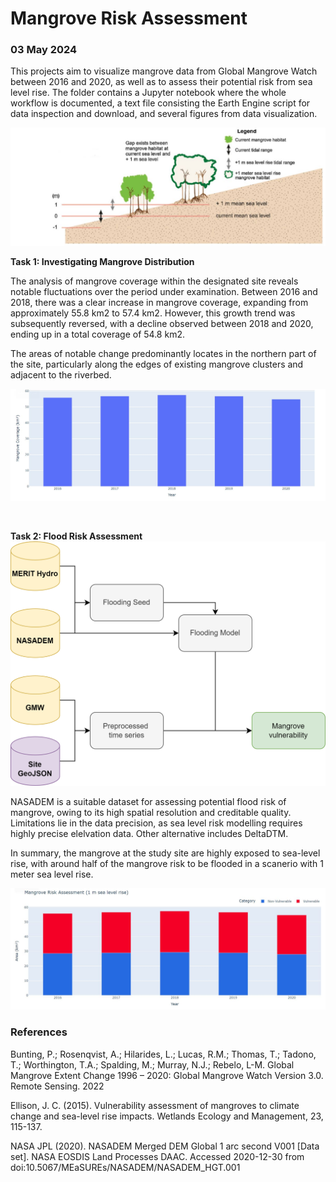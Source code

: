 # Mangrove Risk Assessment

### 03 May 2024

This projects aim to visualize mangrove data from Global Mangrove Watch between 2016 and 2020, as well as to assess their potential risk from sea level rise.
The folder contains a Jupyter notebook where the whole workflow is documented, a text file consisting the Earth Engine script for data inspection and download, and several figures from data visualization.

![Impact of sea-level rise](mangrove.jpg)

**Task 1: Investigating Mangrove Distribution**

The analysis of mangrove coverage within the designated site reveals notable fluctuations over the period under examination. Between 2016 and 2018, there was a clear increase in mangrove coverage, expanding from approximately 55.8 km2 to 57.4 km2. However, this growth trend was subsequently reversed, with a decline observed between 2018 and 2020, ending up in a total coverage of 54.8 km2.

The areas of notable change predominantly locates in the northern part of the site, particularly along the edges of existing mangrove clusters and adjacent to the riverbed.

![](https://github.com/pinkychow1010/mangrove_risk_assessment/blob/main/mangrove_ts.JPG)

<br>

**Task 2: Flood Risk Assessment**
![study workflow](mangrove-risk-assessment.png)

NASADEM is a suitable dataset for assessing potential flood risk of mangrove, owing to its high spatial resolution and creditable quality. Limitations lie in the data precision, as sea level risk modelling requires highly precise elelvation data. Other alternative includes DeltaDTM.

In summary, the mangrove at the study site are highly exposed to sea-level rise, with around half of the mangrove risk to be flooded in a scanerio with 1 meter sea level rise.

![](https://github.com/pinkychow1010/mangrove_risk_assessment/blob/main/risk_assessment.JPG)

### References
Bunting, P.; Rosenqvist, A.; Hilarides, L.; Lucas, R.M.; Thomas, T.; Tadono, T.; Worthington, T.A.; Spalding, M.; Murray, N.J.; Rebelo, L-M. Global Mangrove Extent Change 1996 – 2020: Global Mangrove Watch Version 3.0. Remote Sensing. 2022

Ellison, J. C. (2015). Vulnerability assessment of mangroves to climate change and sea-level rise impacts. Wetlands Ecology and Management, 23, 115-137.

NASA JPL (2020). NASADEM Merged DEM Global 1 arc second V001 [Data set]. NASA EOSDIS Land Processes DAAC. Accessed 2020-12-30 from doi:10.5067/MEaSUREs/NASADEM/NASADEM_HGT.001
